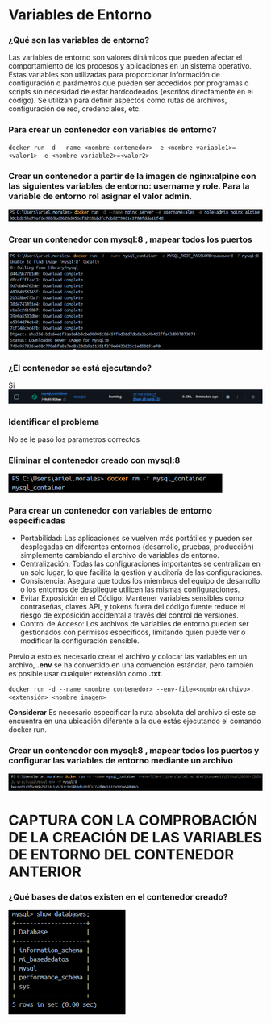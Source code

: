 # Variables de Entorno
### ¿Qué son las variables de entorno?
Las variables de entorno son valores dinámicos que pueden afectar el comportamiento de los procesos y aplicaciones en un sistema operativo. Estas variables son utilizadas para proporcionar información de configuración o parámetros que pueden ser accedidos por programas o scripts sin necesidad de estar hardcodeados (escritos directamente en el código). Se utilizan para definir aspectos como rutas de archivos, configuración de red, credenciales, etc.

### Para crear un contenedor con variables de entorno?

```
docker run -d --name <nombre contenedor> -e <nombre variable1>=<valor1> -e <nombre variable2>=<valor2>
```

### Crear un contenedor a partir de la imagen de nginx:alpine con las siguientes variables de entorno: username y role. Para la variable de entorno rol asignar el valor admin.

![Imagen](img/6.PNG)

### Crear un contenedor con mysql:8 , mapear todos los puertos
![Imagen](img/7.PNG)

### ¿El contenedor se está ejecutando?
Si
![Imagen](img/8.PNG)


### Identificar el problema
No se le pasó los parametros correctos
### Eliminar el contenedor creado con mysql:8 
![Imagen](img/9.PNG)

### Para crear un contenedor con variables de entorno especificadas
- Portabilidad: Las aplicaciones se vuelven más portátiles y pueden ser desplegadas en diferentes entornos (desarrollo, pruebas, producción) simplemente cambiando el archivo de variables de entorno.
- Centralización: Todas las configuraciones importantes se centralizan en un solo lugar, lo que facilita la gestión y auditoría de las configuraciones.
- Consistencia: Asegura que todos los miembros del equipo de desarrollo o los entornos de despliegue utilicen las mismas configuraciones.
- Evitar Exposición en el Código: Mantener variables sensibles como contraseñas, claves API, y tokens fuera del código fuente reduce el riesgo de exposición accidental a través del control de versiones.
- Control de Acceso: Los archivos de variables de entorno pueden ser gestionados con permisos específicos, limitando quién puede ver o modificar la configuración sensible.

Previo a esto es necesario crear el archivo y colocar las variables en un archivo, **.env** se ha convertido en una convención estándar, pero también es posible usar cualquier extensión como **.txt**.
```
docker run -d --name <nombre contenedor> --env-file=<nombreArchivo>.<extensión> <nombre imagen>
```
**Considerar**
Es necesario especificar la ruta absoluta del archivo si este se encuentra en una ubicación diferente a la que estás ejecutando el comando docker run.

### Crear un contenedor con mysql:8 , mapear todos los puertos y configurar las variables de entorno mediante un archivo
![Imagen](img/10.PNG)

# CAPTURA CON LA COMPROBACIÓN DE LA CREACIÓN DE LAS VARIABLES DE ENTORNO DEL CONTENEDOR ANTERIOR 

### ¿Qué bases de datos existen en el contenedor creado?
![Imagen](img/11.PNG)
